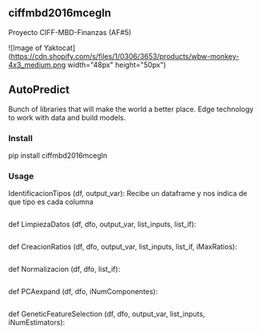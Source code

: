 ## ciffmbd2016mcegln
Proyecto CIFF-MBD-Finanzas (AF#5)

![Image of Yaktocat](https://cdn.shopify.com/s/files/1/0306/3653/products/wbw-monkey-4x3_medium.png width="48px" height="50px")


## AutoPredict

Bunch of libraries that will make the world a better place. Edge technology to work with data and build models.

### Install

pip install ciffmbd2016mcegln

### Usage

IdentificacionTipos (df, output_var): Recibe un dataframe y nos indica de que tipo es cada columna
```python

```

def LimpiezaDatos (df, dfo, output_var, list_inputs, list_if):  
```python

```

def CreacionRatios (df, dfo, output_var, list_inputs, list_if, iMaxRatios):
```python

```
def Normalizacion (df, dfo, list_if):
```python

```
def PCAexpand (df, dfo, iNumComponentes):
```python

```
def GeneticFeatureSelection (df, dfo, output_var, list_inputs, iNumEstimators):
```python

```
